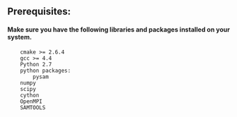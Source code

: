 ## Prerequisites:

#### Make sure you have the following libraries and packages installed on your system.
```
    cmake >= 2.6.4
    gcc >= 4.4
    Python 2.7
    python packages:
    	pysam
	numpy
	scipy
	cython
    OpenMPI
    SAMTOOLS
```
